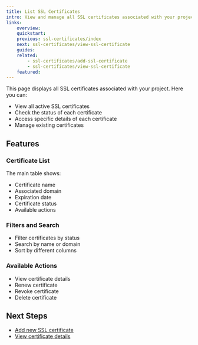 ```yaml
---
title: List SSL Certificates
intro: View and manage all SSL certificates associated with your project.
links:
    overview:
    quickstart:
    previous: ssl-certificates/index
    next: ssl-certificates/view-ssl-certificate
    guides:
    related:
        - ssl-certificates/add-ssl-certificate
        - ssl-certificates/view-ssl-certificate
    featured:
---
```


This page displays all SSL certificates associated with your project. Here you can:

- View all active SSL certificates
- Check the status of each certificate
- Access specific details of each certificate
- Manage existing certificates

## Features

### Certificate List
The main table shows:
- Certificate name
- Associated domain
- Expiration date
- Certificate status
- Available actions

### Filters and Search
- Filter certificates by status
- Search by name or domain
- Sort by different columns

### Available Actions
- View certificate details
- Renew certificate
- Revoke certificate
- Delete certificate

## Next Steps
- [Add new SSL certificate](add-ssl-certificate)
- [View certificate details](view-ssl-certificate) 